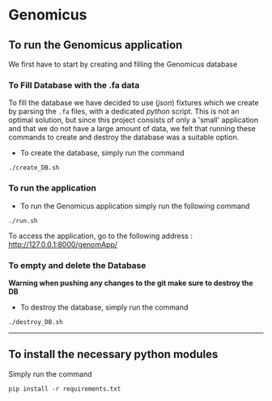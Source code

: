 # Genomicus

## To run the Genomicus application

We first have to start by creating and filling the Genomicus database

### To Fill Database with the .fa data

To fill the database we have decided to use (*json*) fixtures which we create by parsing the ```.fa``` files, with a dedicated *python* script. This is not an optimal solution, but since this project consists of only a 'small' application and that we do not have a large amount of data, we felt that running these commands to create and destroy the database was a suitable option.

* To create the database, simply run the command 

```
./create_DB.sh
```


### To run the application 

* To run the Genomicus application simply run the following command

```
./run.sh
```

To access the application, go to the following address : http://127.0.0.1:8000/genomApp/ 

### To empty and delete the Database

**Warning when pushing any changes to the git make sure to destroy the DB**

* To destroy the database, simply run the command 

```
./destroy_DB.sh
```

___

## To install the necessary python modules

Simply run the command

```
pip install -r requirements.txt
```